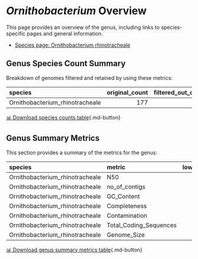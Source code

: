 # *Ornithobacterium* Overview
This page provides an overview of the genus, including links to species-specific pages and general information.

- [Species page: Ornithobacterium rhinotracheale](Ornithobacterium_rhinotracheale/index.md)
## Genus Species Count Summary
Breakdown of genomes filtered and retained by using these metrics:

| species                         |   original_count |   filtered_out_count |   final_count |
|:--------------------------------|-----------------:|---------------------:|--------------:|
| Ornithobacterium_rhinotracheale |              177 |                   18 |           159 |


[📊 Download species counts table](species_counts.csv){.md-button}
## Genus Summary Metrics
This section provides a summary of the metrics for the genus:

| species                         | metric                 |   lower_bounds |   upper_bounds |
|:--------------------------------|:-----------------------|---------------:|---------------:|
| Ornithobacterium_rhinotracheale | N50                    |    29000       |      nan       |
| Ornithobacterium_rhinotracheale | no_of_contigs          |      nan       |      210       |
| Ornithobacterium_rhinotracheale | GC_Content             |       37       |       39       |
| Ornithobacterium_rhinotracheale | Completeness           |       88       |      nan       |
| Ornithobacterium_rhinotracheale | Contamination          |      nan       |        6       |
| Ornithobacterium_rhinotracheale | Total_Coding_Sequences |     2100       |     2400       |
| Ornithobacterium_rhinotracheale | Genome_Size            |        2.2e+06 |        2.5e+06 |


[📊 Download genus summary metrics table](genus_summary_metrics.csv){.md-button}
